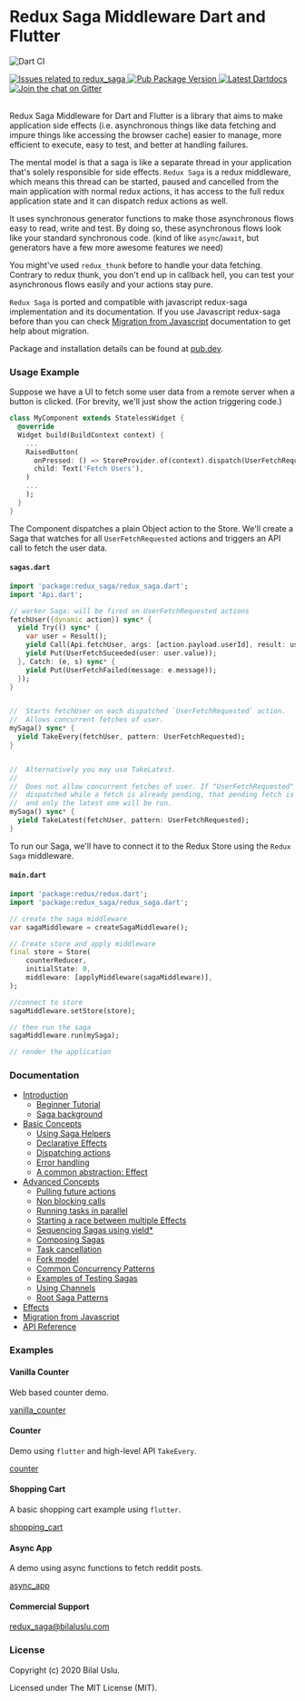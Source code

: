 # Redux Saga Middleware Dart and Flutter

![Dart CI](https://github.com/reduxsaga/redux_saga/actions/workflows/dart.yml/badge.svg?branch=master)

<a href="https://github.com/reduxsaga/redux_saga/issues">
  <img src="https://img.shields.io/github/issues-raw/reduxsaga/redux_saga" alt="Issues related to redux_saga" />
</a>
<a href="https://pub.dev/packages/redux_saga">
  <img src="https://img.shields.io/pub/v/redux_saga.svg" alt="Pub Package Version" />
</a>
<a href="https://pub.dev/documentation/redux_saga/latest">
  <img src="https://img.shields.io/badge/dartdocs-latest-blue.svg" alt="Latest Dartdocs" />
</a>
<a href="https://gitter.im/Redux-Saga-Dart-and-Flutter/community">
  <img src="https://badges.gitter.im/dart-lang/build.svg" alt="Join the chat on Gitter" />
</a>
</br></br>

Redux Saga Middleware for Dart and Flutter is a library that aims to make application side effects (i.e. asynchronous things like data fetching and impure things like accessing the browser cache) easier to manage, more efficient to execute, easy to test, and better at handling failures.

The mental model is that a saga is like a separate thread in your application that's solely responsible for side effects. `Redux Saga` is a redux middleware, which means this thread can be started, paused and cancelled from the main application with normal redux actions, it has access to the full redux application state and it can dispatch redux actions as well.

It uses synchronous generator functions to make those asynchronous flows easy to read, write and test. By doing so, these asynchronous flows look like your standard synchronous code. (kind of like `async`/`await`, but generators have a few more awesome features we need)

You might've used `redux_thunk` before to handle your data fetching. Contrary to redux thunk, you don't end up in callback hell, you can test your asynchronous flows easily and your actions stay pure.

`Redux Saga` is ported and compatible with javascript redux-saga implementation and its documentation. If you use Javascript redux-saga before than you can check [Migration from Javascript](https://github.com/reduxsaga/redux_saga/blob/master/doc/migration/README.md) documentation to get help about migration.

Package and installation details can be found at [pub.dev](https://pub.dev/packages/redux_saga).

### Usage Example

Suppose we have a UI to fetch some user data from a remote server when a button is clicked. (For brevity, we'll just show the action triggering code.)

```dart
class MyComponent extends StatelessWidget {
  @override
  Widget build(BuildContext context) {
    ...
    RaisedButton(
      onPressed: () => StoreProvider.of(context).dispatch(UserFetchRequested()),
      child: Text('Fetch Users'),
    )
    ...
    );
  }
}
```

The Component dispatches a plain Object action to the Store. We'll create a Saga that watches for all `UserFetchRequested` actions and triggers an API call to fetch the user data.

#### `sagas.dart`

```dart
import 'package:redux_saga/redux_saga.dart';
import 'Api.dart';

// worker Saga: will be fired on UserFetchRequested actions
fetchUser({dynamic action}) sync* {
  yield Try(() sync* {
    var user = Result();
    yield Call(Api.fetchUser, args: [action.payload.userId], result: user);
    yield Put(UserFetchSuceeded(user: user.value));
  }, Catch: (e, s) sync* {
    yield Put(UserFetchFailed(message: e.message));
  });
}


//  Starts fetchUser on each dispatched `UserFetchRequested` action.
//  Allows concurrent fetches of user.
mySaga() sync* {
  yield TakeEvery(fetchUser, pattern: UserFetchRequested);
}


//  Alternatively you may use TakeLatest.
//
//  Does not allow concurrent fetches of user. If "UserFetchRequested" gets
//  dispatched while a fetch is already pending, that pending fetch is cancelled
//  and only the latest one will be run.
mySaga() sync* {
  yield TakeLatest(fetchUser, pattern: UserFetchRequested);
}

```

To run our Saga, we'll have to connect it to the Redux Store using the `Redux Saga` middleware.

#### `main.dart`

```dart
import 'package:redux/redux.dart';
import 'package:redux_saga/redux_saga.dart';

// create the saga middleware
var sagaMiddleware = createSagaMiddleware();

// Create store and apply middleware
final store = Store(
    counterReducer,
    initialState: 0,
    middleware: [applyMiddleware(sagaMiddleware)],
);

//connect to store
sagaMiddleware.setStore(store);

// then run the saga
sagaMiddleware.run(mySaga);

// render the application
```

### Documentation

* [Introduction](https://github.com/reduxsaga/redux_saga/blob/master/doc/introduction/README.md)
  * [Beginner Tutorial](https://github.com/reduxsaga/redux_saga/blob/master/doc/introduction/BeginnerTutorial.md)
  * [Saga background](https://github.com/reduxsaga/redux_saga/blob/master/doc/introduction/SagaBackground.md)
* [Basic Concepts](https://github.com/reduxsaga/redux_saga/blob/master/doc/basics/README.md)
  * [Using Saga Helpers](https://github.com/reduxsaga/redux_saga/blob/master/doc/basics/UsingSagaHelpers.md)
  * [Declarative Effects](https://github.com/reduxsaga/redux_saga/blob/master/doc/basics/DeclarativeEffects.md)
  * [Dispatching actions](https://github.com/reduxsaga/redux_saga/blob/master/doc/basics/DispatchingActions.md)
  * [Error handling](https://github.com/reduxsaga/redux_saga/blob/master/doc/basics/ErrorHandling.md)
  * [A common abstraction: Effect](https://github.com/reduxsaga/redux_saga/blob/master/doc/basics/Effect.md)
* [Advanced Concepts](https://github.com/reduxsaga/redux_saga/blob/master/doc/advanced/README.md)
  * [Pulling future actions](https://github.com/reduxsaga/redux_saga/blob/master/doc/advanced/FutureActions.md)
  * [Non blocking calls](https://github.com/reduxsaga/redux_saga/blob/master/doc/advanced/NonBlockingCalls.md)
  * [Running tasks in parallel](https://github.com/reduxsaga/redux_saga/blob/master/doc/advanced/RunningTasksInParallel.md)
  * [Starting a race between multiple Effects](https://github.com/reduxsaga/redux_saga/blob/master/doc/advanced/RacingEffects.md)
  * [Sequencing Sagas using yield*](https://github.com/reduxsaga/redux_saga/blob/master/doc/advanced/SequencingSagas.md)
  * [Composing Sagas](https://github.com/reduxsaga/redux_saga/blob/master/doc/advanced/ComposingSagas.md)
  * [Task cancellation](https://github.com/reduxsaga/redux_saga/blob/master/doc/advanced/TaskCancellation.md)
  * [Fork model](https://github.com/reduxsaga/redux_saga/blob/master/doc/advanced/ForkModel.md)
  * [Common Concurrency Patterns](https://github.com/reduxsaga/redux_saga/blob/master/doc/advanced/Concurrency.md)
  * [Examples of Testing Sagas](https://github.com/reduxsaga/redux_saga/blob/master/doc/advanced/Testing.md)
  * [Using Channels](https://github.com/reduxsaga/redux_saga/blob/master/doc/advanced/Channels.md)
  * [Root Saga Patterns](https://github.com/reduxsaga/redux_saga/blob/master/doc/advanced/RootSaga.md)
* [Effects](https://github.com/reduxsaga/redux_saga/blob/master/doc/effects/README.md)
* [Migration from Javascript](https://github.com/reduxsaga/redux_saga/blob/master/doc/migration/README.md)
* [API Reference](https://pub.dev/documentation/redux_saga)

### Examples

#### Vanilla Counter

Web based counter demo.

[vanilla_counter](https://github.com/reduxsaga/vanilla_counter)

#### Counter

Demo using `flutter` and high-level API `TakeEvery`.

[counter](https://github.com/reduxsaga/counter)

#### Shopping Cart

A basic shopping cart example using `flutter`.

[shopping_cart](https://github.com/reduxsaga/shopping_cart)

#### Async App

A demo using async functions to fetch reddit posts.

[async_app](https://github.com/reduxsaga/async_app)

#### Commercial Support

[redux_saga@bilaluslu.com](mailto:redux_saga@bilaluslu.com)

### License
Copyright (c) 2020 Bilal Uslu.

Licensed under The MIT License (MIT).

